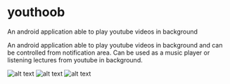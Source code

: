 # youthoob
An android application able to play youtube videos in background

An android application able to play youtube videos in background and can be controlled from notification area. Can be used as a music player or listening lectures from youtube in background.


![alt text](https://github.com/Keshari0601/youthoob/blob/master/Screenshot_1.png)
![alt text](https://github.com/Keshari0601/youthoob/blob/master/Screenshot_2.png)
![alt text](https://github.com/Keshari0601/youthoob/blob/master/Screenshot_3.png)
